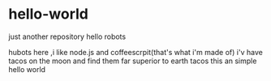 # hello-world
just another repository
hello robots 


hubots here ,i like node.js and coffeescrpit(that's what i'm made of)
i'v have tacos on the moon and find them far superior to earth tacos
this an simple hello world 
